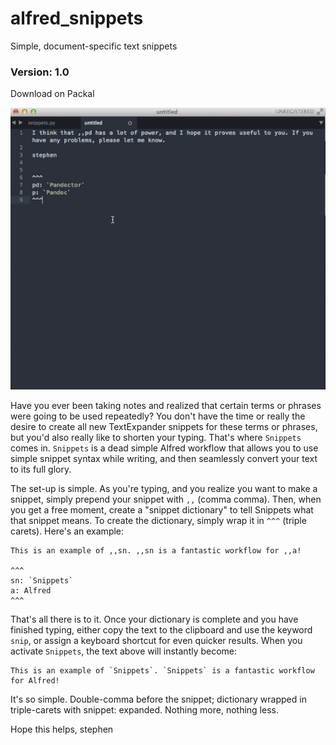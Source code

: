 alfred_snippets
===============

Simple, document-specific text snippets


### Version: 1.0
 
Download on Packal

![demo](snippets.gif)
 
 
Have you ever been taking notes and realized that certain terms or phrases were going to be used repeatedly? You don't have the time or really the desire to create all new TextExpander snippets for these terms or phrases, but you'd also really like to shorten your typing. That's where `Snippets` comes in. `Snippets` is a dead simple Alfred workflow that allows you to use simple snippet syntax while writing, and then seamlessly convert your text to its full glory.

The set-up is simple. As you're typing, and you realize you want to make a snippet, simply prepend your snippet with `,,` (comma comma). Then, when you get a free moment, create a "snippet dictionary" to tell Snippets what that snippet means. To create the dictionary, simply wrap it in `^^^` (triple carets). Here's an example:
```
This is an example of ,,sn. ,,sn is a fantastic workflow for ,,a!

^^^
sn: `Snippets`
a: Alfred
^^^
```
That's all there is to it. Once your dictionary is complete and you have finished typing, either copy the text to the clipboard and use the keyword `snip`, or assign a keyboard shortcut for even quicker results. When you activate `Snippets`, the text above will instantly become:
```
This is an example of `Snippets`. `Snippets` is a fantastic workflow for Alfred!
```
It's so simple. Double-comma before the snippet; dictionary wrapped in triple-carets with snippet: expanded. Nothing more, nothing less.

Hope this helps,
stephen
